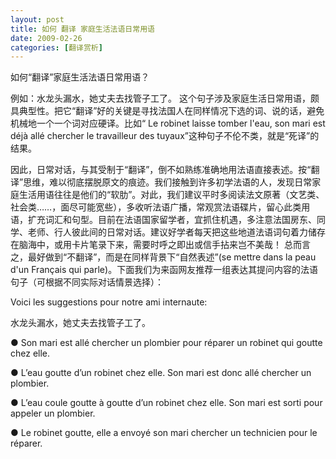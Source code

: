 ```yaml
---
layout: post
title: 如何 翻译 家庭生活法语日常用语
date: 2009-02-26
categories: [翻译赏析]  
---
```


如何“翻译”家庭生活法语日常用语？

例如：水龙头漏水，她丈夫去找管子工了。 这个句子涉及家庭生活日常用语，颇具典型性。把它“翻译”好的关键是寻找法国人在同样情况下选的词、说的话，避免机械地一个一个词对应硬译。比如“ Le robinet laisse tomber l'eau, son mari est déjà allé chercher le travailleur des tuyaux”这种句子不伦不类，就是“死译”的结果。

因此，日常对话，与其受制于“翻译”，倒不如熟练准确地用法语直接表述。按“翻译”思维，难以彻底摆脱原文的痕迹。我们接触到许多初学法语的人，发现日常家庭生活用语往往是他们的“软肋”。对此，我们建议平时多阅读法文原著（文艺类、社会类……，面尽可能宽些），多收听法语广播，常观赏法语碟片，留心此类用语，扩充词汇和句型。目前在法语国家留学者，宜抓住机遇，多注意法国房东、同学、老师、行人彼此间的日常对话。建议好学者每天把这些地道法语词句着力储存在脑海中，或用卡片笔录下来，需要时呼之即出或信手拈来岂不美哉！ 总而言之，最好做到“不翻译”，而是在同样背景下“自然表述”(se mettre dans la peau d'un Français qui parle)。下面我们为来函网友推荐一组表达其提问内容的法语句子（可根据不同实际对话情景选择）：

Voici les suggestions pour notre ami internaute:

水龙头漏水，她丈夫去找管子工了。

● Son mari est allé chercher un plombier pour réparer un robinet qui goutte chez elle.

● L’eau goutte d’un robinet chez elle. Son mari est donc allé chercher un plombier.

● L’eau coule goutte à goutte d’un robinet chez elle. Son mari est sorti pour appeler un plombier.

● Le robinet goutte, elle a envoyé son mari chercher un technicien pour le réparer.
